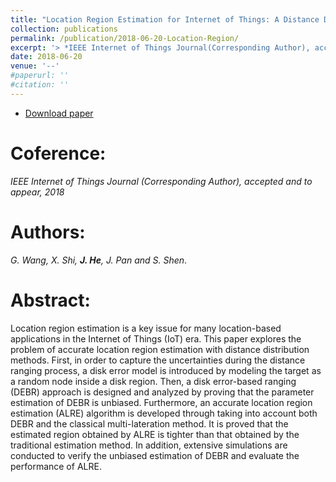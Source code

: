 ```yaml
---
title: "Location Region Estimation for Internet of Things: A Distance Distribution-Based Approach"
collection: publications
permalink: /publication/2018-06-20-Location-Region/
excerpt: '> *IEEE Internet of Things Journal(Corresponding Author), accepted and to appear, 2018*<br>*G. Wang, X. Shi, **J. He**, J. Pan and S. Shen*.'
date: 2018-06-20
venue: '--'
#paperurl: ''
#citation: ''
---
```

- [Download paper](https://ieeexplore.ieee.org/abstract/document/8404079/)

Coference:
===
*IEEE Internet of Things Journal (Corresponding Author), accepted and to appear, 2018*  

Authors: 
===
*G. Wang, X. Shi, **J. He**, J. Pan and S. Shen*.

Abstract: 
===
Location region estimation is a key issue for many location-based applications in the Internet of Things (IoT) era. This paper explores the problem of accurate location region estimation with distance distribution methods. First, in order to capture the uncertainties during the distance ranging process, a disk error model is introduced by modeling the target as a random node inside a disk region. Then, a disk error-based ranging (DEBR) approach is designed and analyzed by proving that the parameter estimation of DEBR is unbiased. Furthermore, an accurate location region estimation (ALRE) algorithm is developed through taking into account both DEBR and the classical multi-lateration method. It is proved that the estimated region obtained by ALRE is tighter than that obtained by the traditional estimation method. In addition, extensive simulations are conducted to verify the unbiased estimation of DEBR and evaluate the performance of ALRE.
